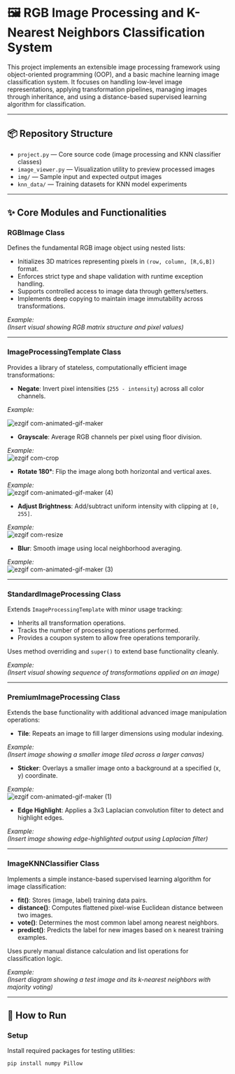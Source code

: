 # 🖼️ RGB Image Processing and K-Nearest Neighbors Classification System

This project implements an extensible image processing framework using object-oriented programming (OOP), and a basic machine learning image classification system. It focuses on handling low-level image representations, applying transformation pipelines, managing images through inheritance, and using a distance-based supervised learning algorithm for classification.

---

## 📦 Repository Structure

- `project.py` — Core source code (image processing and KNN classifier classes)
- `image_viewer.py` — Visualization utility to preview processed images
- `img/` — Sample input and expected output images
- `knn_data/` — Training datasets for KNN model experiments

---

## ✨ Core Modules and Functionalities

### RGBImage Class
Defines the fundamental RGB image object using nested lists:
- Initializes 3D matrices representing pixels in `(row, column, [R,G,B])` format.
- Enforces strict type and shape validation with runtime exception handling.
- Supports controlled access to image data through getters/setters.
- Implements deep copying to maintain image immutability across transformations.

_Example:_  
*(Insert visual showing RGB matrix structure and pixel values)*

---

### ImageProcessingTemplate Class
Provides a library of stateless, computationally efficient image transformations:

- **Negate**: Invert pixel intensities (`255 - intensity`) across all color channels.

_Example:_  

![ezgif com-animated-gif-maker](https://github.com/user-attachments/assets/5003de94-ac7d-4caa-adf9-d3d1dc61be02)

- **Grayscale**: Average RGB channels per pixel using floor division.

_Example:_  
![ezgif com-crop](https://github.com/user-attachments/assets/5cf32b05-fbe5-4b72-8504-5dd6a4ae32c4)


- **Rotate 180°**: Flip the image along both horizontal and vertical axes.

_Example:_  
![ezgif com-animated-gif-maker (4)](https://github.com/user-attachments/assets/c6058491-32cb-432f-81a3-cc54c740b2a4)


- **Adjust Brightness**: Add/subtract uniform intensity with clipping at `[0, 255]`.

_Example:_  
![ezgif com-resize](https://github.com/user-attachments/assets/e23acb5a-3278-45bd-9e39-8379ad4c433b)


- **Blur**: Smooth image using local neighborhood averaging.

_Example:_  
![ezgif com-animated-gif-maker (3)](https://github.com/user-attachments/assets/5f060c91-2a51-448d-9403-6da417032321)



---

### StandardImageProcessing Class
Extends `ImageProcessingTemplate` with minor usage tracking:
- Inherits all transformation operations.
- Tracks the number of processing operations performed.
- Provides a coupon system to allow free operations temporarily.

Uses method overriding and `super()` to extend base functionality cleanly.

_Example:_  
*(Insert visual showing sequence of transformations applied on an image)*

---

### PremiumImageProcessing Class
Extends the base functionality with additional advanced image manipulation operations:

- **Tile**: Repeats an image to fill larger dimensions using modular indexing.

_Example:_  
*(Insert image showing a smaller image tiled across a larger canvas)*

- **Sticker**: Overlays a smaller image onto a background at a specified (x, y) coordinate.

_Example:_  
![ezgif com-animated-gif-maker (1)](https://github.com/user-attachments/assets/b1c271e4-f3b9-468d-b1cb-a9fb19c879a3)


- **Edge Highlight**: Applies a 3x3 Laplacian convolution filter to detect and highlight edges.

_Example:_  
*(Insert image showing edge-highlighted output using Laplacian filter)*

---

### ImageKNNClassifier Class
Implements a simple instance-based supervised learning algorithm for image classification:
- **fit()**: Stores (image, label) training data pairs.
- **distance()**: Computes flattened pixel-wise Euclidean distance between two images.
- **vote()**: Determines the most common label among nearest neighbors.
- **predict()**: Predicts the label for new images based on `k` nearest training examples.

Uses purely manual distance calculation and list operations for classification logic.

_Example:_  
*(Insert diagram showing a test image and its k-nearest neighbors with majority voting)*

---

## 🚀 How to Run

### Setup
Install required packages for testing utilities:

```bash
pip install numpy Pillow
